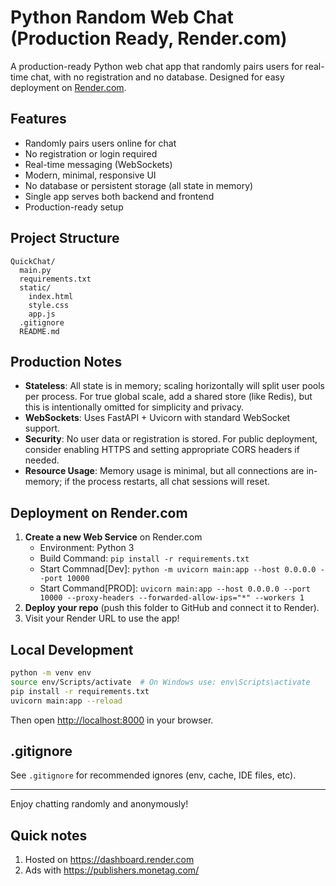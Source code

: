 # Python Random Web Chat (Production Ready, Render.com)

A production-ready Python web chat app that randomly pairs users for real-time chat, with no registration and no database. Designed for easy deployment on [Render.com](https://render.com/).

## Features
- Randomly pairs users online for chat
- No registration or login required
- Real-time messaging (WebSockets)
- Modern, minimal, responsive UI
- No database or persistent storage (all state in memory)
- Single app serves both backend and frontend
- Production-ready setup

## Project Structure
```
QuickChat/
  main.py
  requirements.txt
  static/
    index.html
    style.css
    app.js
  .gitignore
  README.md
```

## Production Notes
- **Stateless**: All state is in memory; scaling horizontally will split user pools per process. For true global scale, add a shared store (like Redis), but this is intentionally omitted for simplicity and privacy.
- **WebSockets**: Uses FastAPI + Uvicorn with standard WebSocket support.
- **Security**: No user data or registration is stored. For public deployment, consider enabling HTTPS and setting appropriate CORS headers if needed.
- **Resource Usage**: Memory usage is minimal, but all connections are in-memory; if the process restarts, all chat sessions will reset.

## Deployment on Render.com
1. **Create a new Web Service** on Render.com
    - Environment: Python 3
    - Build Command: `pip install -r requirements.txt`
    - Start Commnad[Dev]: `python -m uvicorn main:app --host 0.0.0.0 --port 10000`
    - Start Command[PROD]: `uvicorn main:app --host 0.0.0.0 --port 10000 --proxy-headers --forwarded-allow-ips="*" --workers 1`
2. **Deploy your repo** (push this folder to GitHub and connect it to Render).
3. Visit your Render URL to use the app!

## Local Development
```bash
python -m venv env
source env/Scripts/activate  # On Windows use: env\Scripts\activate
pip install -r requirements.txt
uvicorn main:app --reload
```
Then open [http://localhost:8000](http://localhost:8000) in your browser.

## .gitignore
See `.gitignore` for recommended ignores (env, cache, IDE files, etc).

---
Enjoy chatting randomly and anonymously!

## Quick notes
  1. Hosted on https://dashboard.render.com
  2. Ads with https://publishers.monetag.com/